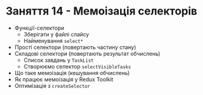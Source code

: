 # Заняття 14 - Мемоізація селекторів

- Функції-селектори
  - Зберігати у файлі слайсу
  - Найменування `select*`
- Прості селектори (повертають частину стану)
- Складові селектори (повертають результат обчислень)
  - Список завдань у `TaskList`
  - Створюємо селектор `selectVisibleTasks`
- Що таке мемоізація (кешування обчислень)
- Як працює мемоізація у Redux Toolkit
- Оптимізація з `createSelector`
